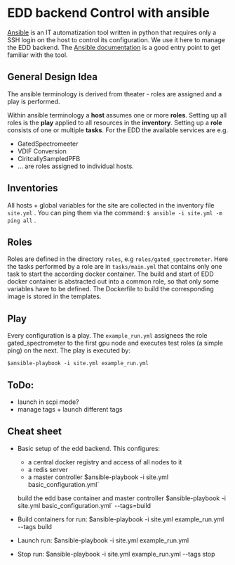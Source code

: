 EDD backend Control with ansible
================================

[Ansible](https://www.ansible.com/) is an IT automatization tool written in
python that requires only a SSH login on the host to control its configuration.
We use it here to manage the EDD backend. The [Ansible documentation](https://docs.ansible.com/ansible/latest/user_guide/intro_getting_started.html) is a good entry point to get familiar with the tool.


##  General Design Idea
The ansible terminology is derived from theater - roles are assigned and
a play is performed.

Within ansible terminology a **host** assumes one or more **roles**. Setting up
all roles is the **play** applied to all resources in the **inventory**.
Setting up a **role** consists of one or multiple **tasks**. For the EDD the
available services are e.g.
  - GatedSpectromeeter
  - VDIF Conversion
  - CiritcallySampledPFB
  - ...
are roles assigned to individual hosts.


## Inventories
All hosts + global variables for the site are collected in the
inventory file `site.yml` . You can ping
them via the command:
 `$ ansible -i site.yml -m ping all`
.


## Roles
Roles are defined in the directory `roles`, e.g `roles/gated_spectrometer`.
Here the tasks performed by a role are in `tasks/main.yml` that contains only
one task to start the according docker container. The build and start of EDD
docker container is abstracted out into a common role, so that only some
variables have to be defined. The Dockerfile to build the corresponding image
is stored in the templates.


## Play
Every configuration is a play. The `example_run.yml` assignees the role
gated_spectrometer to the first gpu node and executes test roles (a simple ping) on the next.
The play is executed by:

`$ansible-playbook -i site.yml example_run.yml`


## ToDo:
  - launch in scpi mode?
  - manage tags + launch different tags


## Cheat sheet
  - Basic setup of the edd backend. This configures:
    - a central docker registry and access of all nodes to it
    - a redis server
    - a master controller
    $ansible-playbook -i site.yml basic_configuration.yml`

    build the edd base container and master controller
    $ansible-playbook -i site.yml basic_configuration.yml` --tags=build

  - Build containers for run:
    $ansible-playbook -i site.yml example_run.yml --tags build

  - Launch run:
    $ansible-playbook -i site.yml example_run.yml

  - Stop run:
    $ansible-playbook -i site.yml example_run.yml --tags stop

